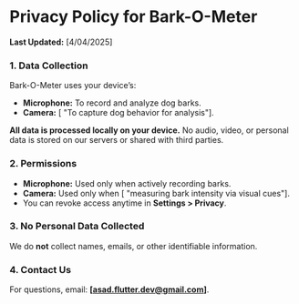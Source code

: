 # Privacy Policy for Bark-O-Meter  
**Last Updated:** [4/04/2025]  

### 1. Data Collection  
Bark-O-Meter uses your device’s:  
- **Microphone:** To record and analyze dog barks.  
- **Camera:** [ "To capture dog behavior for analysis"].  

**All data is processed locally on your device.** No audio, video, or personal data is stored on our servers or shared with third parties.  

### 2. Permissions  
- **Microphone:** Used only when actively recording barks.  
- **Camera:** Used only when [ "measuring bark intensity via visual cues"].  
- You can revoke access anytime in **Settings > Privacy**.  

### 3. No Personal Data Collected  
We do **not** collect names, emails, or other identifiable information.  

### 4. Contact Us  
For questions, email: **[asad.flutter.dev@gmail.com]**.  
